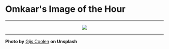 # Omkaar's Image of the Hour

---

<div align="center">

<a href="https://unsplash.com/photos/a-motorcycle-rider-races-on-a-dirt-track-W6OLXCew2a0">
  <img src="https://images.unsplash.com/photo-1751356424626-71c30ced9eec?crop=entropy&cs=tinysrgb&fit=max&fm=jpg&ixid=M3w3NjA2Nzh8MHwxfHJhbmRvbXx8fHx8fHx8fDE3NTI3MjQ4MDB8&ixlib=rb-4.1.0&q=80&w=1080" style="max-width:100%; height:auto;">
</a>



</div>

---

**Photo by** [Gijs Coolen](https://unsplash.com/@gijsparadijs) **on Unsplash**
